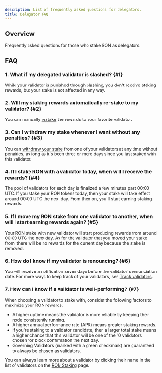 ```yaml
---
description: List of frequently asked questions for delegators.
title: Delegator FAQ
---
```


## Overview

Frequently asked questions for those who stake RON as delegators.

## FAQ

### 1. What if my delegated validator is slashed? {#1}

While your validator is punished through [slashing](/protocol/validators/slashing), you don't receive staking rewards, but your stake is not affected in any way.

### 2. Will my staking rewards automatically re-stake to my validator? {#2}

You can manually [restake](./claim-rewards#restake-your-rewards) the rewards to your favorite validator.

### 3. Can I withdraw my stake whenever I want without any penalties? {#3}

You can [withdraw your stake](./stake#withdraw-stake) from one of your validators at any time without penalties, as long as it's been three or more days since you last staked with this validator.

### 4. If I stake RON with a validator today, when will I receive the rewards? {#4}

The pool of validators for each day is finalized a few minutes past 00:00 UTC. If you stake your RON tokens today, then your stake will take effect around 00:00 UTC the next day. From then on, you'll start earning staking rewards.

### 5. If I move my RON stake from one validator to another, when will I start earning rewards again? {#5}

Your RON stake with new validator will start producing rewards from around 00:00 UTC the next day. As for the validator that you moved your stake from, there will be no rewards for the current day because the stake is removed.

### 6. How do I know if my validator is renouncing? {#6}

You will receive a notification seven days before the validator's renunciation date. For more ways to keep track of your validators, see [Track validators](./validators).

### 7. How can I know if a validator is well-performing? {#7}

When choosing a validator to stake with, consider the following factors to maximize your RON rewards:

* A higher uptime means the validator is more reliable by keeping their node consistently running.
* A higher annual performance rate (APR) means greater staking rewards.
* If you're staking to a validator candidate, then a larger total stake means a higher chance that this validator will be one of the 10 validators chosen for block confirmation the next day.
* Governing Validators (marked with a green checkmark) are guaranteed to always be chosen as validators.

You can always learn more about a validator by clicking their name in the list of validators on the [RON Staking](https://app.roninchain.com/staking) page.
